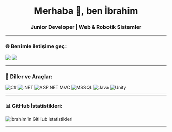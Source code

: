 <h1 align="center">Merhaba 👋, ben İbrahim</h1>
<h3 align="center">Junior Developer | Web & Robotik Sistemler</h3>

---

### 🌐 Benimle iletişime geç:
<a href="https://www.linkedin.com/in/ibrahim-aydemir-5682472a9/" target="_blank"><img src="https://img.shields.io/badge/LinkedIn-0077B5?style=for-the-badge&logo=linkedin&logoColor=white"></a>
<a href="https://www.instagram.com/ibrahimaydemir_16/" target="_blank"><img src="https://img.shields.io/badge/Instagram-E4405F?style=for-the-badge&logo=instagram&logoColor=white"></a>

---

### 🧰 Diller ve Araçlar:
![C#](https://img.shields.io/badge/C%23-239120?style=for-the-badge&logo=c-sharp&logoColor=white)
![.NET](https://img.shields.io/badge/.NET-512BD4?style=for-the-badge&logo=dotnet&logoColor=white)
![ASP.NET MVC](https://img.shields.io/badge/ASP.NET%20MVC-5C2D91?style=for-the-badge&logo=dotnet&logoColor=white)
![MSSQL](https://img.shields.io/badge/Microsoft%20SQL%20Server-CC2927?style=for-the-badge&logo=microsoftsqlserver&logoColor=white)
![Java](https://img.shields.io/badge/Java-ED8B00?style=for-the-badge&logo=openjdk&logoColor=white)
![Unity](https://img.shields.io/badge/Unity-100000?style=for-the-badge&logo=unity&logoColor=white)

---

### 📊 GitHub İstatistikleri:
![İbrahim'in GitHub istatistikleri](https://github-readme-stats.vercel.app/api?username=fevzicataltas&show_icons=true&theme=tokyonight)


---
